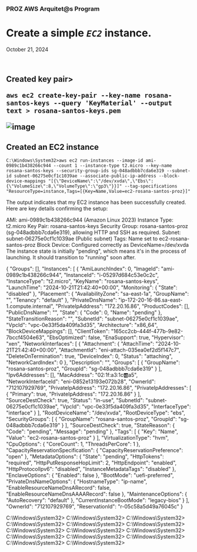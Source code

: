 <h3>PROZ AWS Arquitet@s Program</h3>
<h1> Create a simple <code><em>EC2</em></code> instance.</h1>
<p>October 21, 2024<br></p><br>

<h2>Created key pair>
<pre><code>aws ec2 create-key-pair --key-name rosana-santos-keys --query 'KeyMaterial' --output text > rosana-santos-keys.pem</code></pre>

![image](https://github.com/user-attachments/assets/064bd82b-f4cf-42df-97ec-6e0b2ccb92d9)

<h2>Created an EC2 instance</h2>
<pre><code>C:\Windows\System32>aws ec2 run-instances --image-id ami-0989c1b438266c944 --count 1 --instance-type t2.micro --key-name rosana-santos-keys --security-group-ids sg-048adbbb7cda6e319 --subnet-id subnet-06275e0cf1c1039ae --associate-public-ip-address --block-device-mappings "[{\"DeviceName\":\"/dev/xvda\",\"Ebs\":{\"VolumeSize\":8,\"VolumeType\":\"gp3\"}}]" --tag-specifications "ResourceType=instance,Tags=[{Key=Name,Value=ec2-rosana-santos-proz}]"</code></pre>


The output indicates that my EC2 instance has been successfully created. Here are key details confirming the setup:

AMI: ami-0989c1b438266c944 (Amazon Linux 2023)
Instance Type: t2.micro
Key Pair: rosana-santos-keys
Security Group: rosana-santos-proz (sg-048adbbb7cda6e319), allowing HTTP and SSH as required.
Subnet: subnet-06275e0cf1c1039ae (Public subnet)
Tags: Name set to ec2-rosana-santos-proz
Block Device: Configured correctly as DeviceName=/dev/xvda
The instance state is initially "pending", which means it's in the process of launching. It should transition to "running" soon after.

{
    "Groups": [],
    "Instances": [
        {
            "AmiLaunchIndex": 0,
            "ImageId": "ami-0989c1b438266c944",
            "InstanceId": "i-05297d684c53e0c2c",
            "InstanceType": "t2.micro",
            "KeyName": "rosana-santos-keys",
            "LaunchTime": "2024-10-21T21:42:40+00:00",
            "Monitoring": {
                "State": "disabled"
            },
            "Placement": {
                "AvailabilityZone": "sa-east-1a",
                "GroupName": "",
                "Tenancy": "default"
            },
            "PrivateDnsName": "ip-172-20-16-86.sa-east-1.compute.internal",
            "PrivateIpAddress": "172.20.16.86",
            "ProductCodes": [],
            "PublicDnsName": "",
            "State": {
                "Code": 0,
                "Name": "pending"
            },
            "StateTransitionReason": "",
            "SubnetId": "subnet-06275e0cf1c1039ae",
            "VpcId": "vpc-0e33f5da409fa3d35",
            "Architecture": "x86_64",
            "BlockDeviceMappings": [],
            "ClientToken": "165cc2cb-444f-477b-9e82-7bccf4504e63",
            "EbsOptimized": false,
            "EnaSupport": true,
            "Hypervisor": "xen",
            "NetworkInterfaces": [
                {
                    "Attachment": {
                        "AttachTime": "2024-10-21T21:42:40+00:00",
                        "AttachmentId": "eni-attach-035ea0ef2d5f147c7",
                        "DeleteOnTermination": true,
                        "DeviceIndex": 0,
                        "Status": "attaching",
                        "NetworkCardIndex": 0
                    },
                    "Description": "",
                    "Groups": [
                        {
                            "GroupName": "rosana-santos-proz",
                            "GroupId": "sg-048adbbb7cda6e319"
                        }
                    ],
                    "Ipv6Addresses": [],
                    "MacAddress": "02:1f:a3:1c:ab:a5",
                    "NetworkInterfaceId": "eni-0852e13193e072b28",
                    "OwnerId": "712107929769",
                    "PrivateIpAddress": "172.20.16.86",
                    "PrivateIpAddresses": [
                        {
                            "Primary": true,
                            "PrivateIpAddress": "172.20.16.86"
                        }
                    ],
                    "SourceDestCheck": true,
                    "Status": "in-use",
                    "SubnetId": "subnet-06275e0cf1c1039ae",
                    "VpcId": "vpc-0e33f5da409fa3d35",
                    "InterfaceType": "interface"
                }
            ],
            "RootDeviceName": "/dev/xvda",
            "RootDeviceType": "ebs",
            "SecurityGroups": [
                {
                    "GroupName": "rosana-santos-proz",
                    "GroupId": "sg-048adbbb7cda6e319"
                }
            ],
            "SourceDestCheck": true,
            "StateReason": {
                "Code": "pending",
                "Message": "pending"
            },
            "Tags": [
                {
                    "Key": "Name",
                    "Value": "ec2-rosana-santos-proz"
                }
            ],
            "VirtualizationType": "hvm",
            "CpuOptions": {
                "CoreCount": 1,
                "ThreadsPerCore": 1
            },
            "CapacityReservationSpecification": {
                "CapacityReservationPreference": "open"
            },
            "MetadataOptions": {
                "State": "pending",
                "HttpTokens": "required",
                "HttpPutResponseHopLimit": 2,
                "HttpEndpoint": "enabled",
                "HttpProtocolIpv6": "disabled",
                "InstanceMetadataTags": "disabled"
            },
            "EnclaveOptions": {
                "Enabled": false
            },
            "BootMode": "uefi-preferred",
            "PrivateDnsNameOptions": {
                "HostnameType": "ip-name",
                "EnableResourceNameDnsARecord": false,
                "EnableResourceNameDnsAAAARecord": false
            },
            "MaintenanceOptions": {
                "AutoRecovery": "default"
            },
            "CurrentInstanceBootMode": "legacy-bios"
        }
    ],
    "OwnerId": "712107929769",
    "ReservationId": "r-05c58a5d49a76045c"
}


C:\Windows\System32>
C:\Windows\System32>
C:\Windows\System32>
C:\Windows\System32>
C:\Windows\System32>
C:\Windows\System32>
C:\Windows\System32>
C:\Windows\System32>
C:\Windows\System32>
C:\Windows\System32>
C:\Windows\System32>
C:\Windows\System32>
C:\Windows\System32>
C:\Windows\System32>













































































